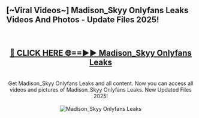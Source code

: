 <h2>[~Viral Videos~] Madison_Skyy Onlyfans Leaks Videos And Photos - Update Files 2025!</h2>
<br>
<div align="center">
<h2><a href="https://top-ai-tools.click/QrbHav" rel="nofollow">🔴 CLICK HERE 🌐==►► Madison_Skyy Onlyfans Leaks</a></h2>
<br>
Get Madison_Skyy Onlyfans Leaks and all content. Now you can access all videos and pictures of Madison_Skyy Onlyfans Leaks. New Updated Files 2025!
<br>
<br>
<a href="https://top-ai-tools.click/QrbHav" rel="nofollow" data-target="animated-image.originalLink"><img src="https://i.ibb.co.com/WyWwxjT/player-gif2.gif" alt="Madison_Skyy Onlyfans Leaks" style="max-width: 100%; display: inline-block;" data-target="animated-image.originalImage"></a>
</div>
<br>